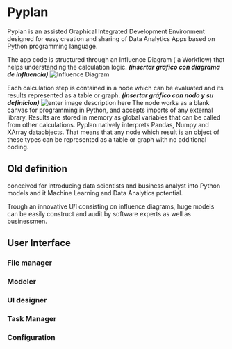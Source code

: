 # Pyplan
Pyplan is an assisted Graphical Integrated Development Environment designed for easy creation and sharing of Data Analytics Apps based on Python programming language.

The app code is structured through an Influence Diagram ( a Workflow) that helps understanding the calculation logic.
***(insertar gráfico con diagrama de influencia)***
![Influence Diagram](http://img.pyplan.org/index_influence_diagram.png)

Each calculation step is contained in a node which can be evaluated and its results represented as a table or graph. 
***(insertar gráfico con nodo y su definicion)***
![enter image description here](http://img.pyplan.org/index_node_properties.png)
The node works as a blank canvas for programming in Python, and accepts imports of any external library. Results are stored in memory as global variables that can be called from other calculations.
Pyplan natively interprets Pandas, Numpy and XArray dataobjects. That means that any node which result is an object of these types can be represented as a table or graph with no additional coding.


## Old definition
conceived for introducing data scientists and business analyst into Python models and it Machine Learning and Data Analytics potential.

Trough an innovative U/I consisting on influence diagrams, huge models can be easily construct and audit by software experts as well as businessmen.




## User Interface
### File manager
### Modeler
### UI designer
### Task Manager
### Configuration








<!--stackedit_data:
eyJoaXN0b3J5IjpbMTE5MzgyOTY3MSwxMDI3MzQyNzk2LC0xMj
Q2NTI3MjMzLC0xMjU3MTk4Mjk5LDQ3NjY2MzYwNSwtMTk5NjMz
MjA3LC05NDI5NzQzOTEsLTE3MjM2Mzk0OTYsLTY0MzcwNDAzNy
w3MDEzMTYyMzQsMTI5NzcxNDYwOCwtMjEwNDgyNzc5NSwtMTI1
NzE5ODI5OSwxOTYxMjc2NzE4LC0xMzUxMzgwOTcyLDE0MzcwNT
YzODMsNDE5ODQzODc4LDEwMDI3MzUyMjUsLTE2NDAyMjg0MDks
MTI0MTMyMTU5MF19
-->
